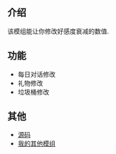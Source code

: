 ## 介绍

该模组能让你修改好感度衰减的数值.

## 功能

- 每日对话修改
- 礼物修改
- 垃圾桶修改

## 其他

- [源码](https://github.com/weizinai/StardewValleyMods)
- [我的其他模组](https://next.nexusmods.com/profile/weizinai/mods?gameId=1303)